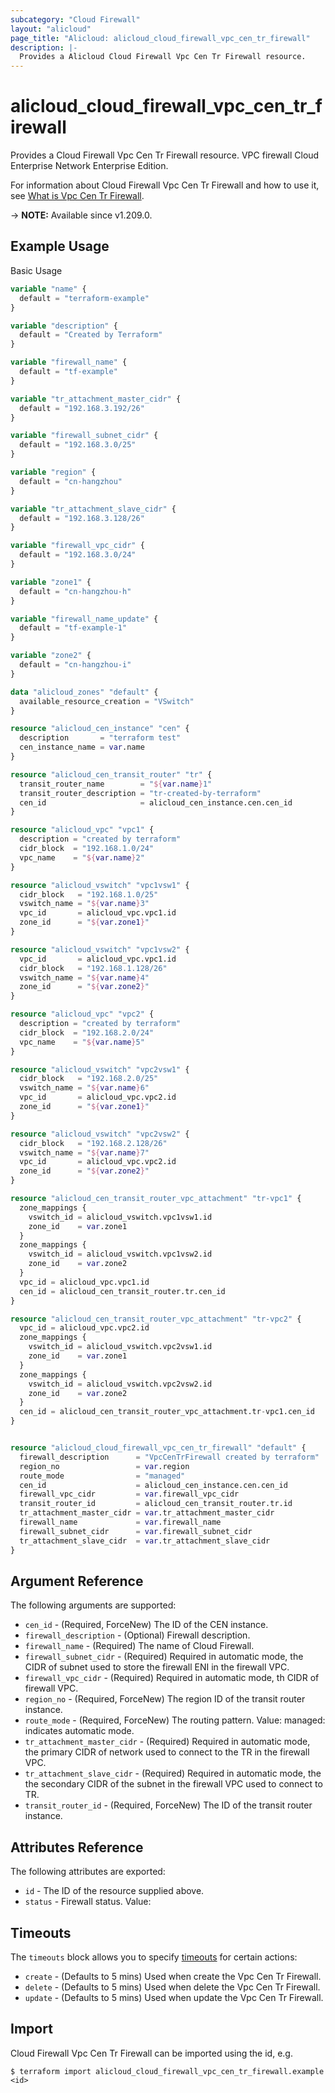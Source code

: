 ```yaml
---
subcategory: "Cloud Firewall"
layout: "alicloud"
page_title: "Alicloud: alicloud_cloud_firewall_vpc_cen_tr_firewall"
description: |-
  Provides a Alicloud Cloud Firewall Vpc Cen Tr Firewall resource.
---
```


# alicloud_cloud_firewall_vpc_cen_tr_firewall

Provides a Cloud Firewall Vpc Cen Tr Firewall resource. VPC firewall Cloud Enterprise Network Enterprise Edition.

For information about Cloud Firewall Vpc Cen Tr Firewall and how to use it, see [What is Vpc Cen Tr Firewall](https://www.alibabacloud.com/help/en/cloud-firewall/latest/vpc-firewall-limits).

-> **NOTE:** Available since v1.209.0.

## Example Usage

Basic Usage

```terraform
variable "name" {
  default = "terraform-example"
}

variable "description" {
  default = "Created by Terraform"
}

variable "firewall_name" {
  default = "tf-example"
}

variable "tr_attachment_master_cidr" {
  default = "192.168.3.192/26"
}

variable "firewall_subnet_cidr" {
  default = "192.168.3.0/25"
}

variable "region" {
  default = "cn-hangzhou"
}

variable "tr_attachment_slave_cidr" {
  default = "192.168.3.128/26"
}

variable "firewall_vpc_cidr" {
  default = "192.168.3.0/24"
}

variable "zone1" {
  default = "cn-hangzhou-h"
}

variable "firewall_name_update" {
  default = "tf-example-1"
}

variable "zone2" {
  default = "cn-hangzhou-i"
}

data "alicloud_zones" "default" {
  available_resource_creation = "VSwitch"
}

resource "alicloud_cen_instance" "cen" {
  description       = "terraform test"
  cen_instance_name = var.name
}

resource "alicloud_cen_transit_router" "tr" {
  transit_router_name        = "${var.name}1"
  transit_router_description = "tr-created-by-terraform"
  cen_id                     = alicloud_cen_instance.cen.cen_id
}

resource "alicloud_vpc" "vpc1" {
  description = "created by terraform"
  cidr_block  = "192.168.1.0/24"
  vpc_name    = "${var.name}2"
}

resource "alicloud_vswitch" "vpc1vsw1" {
  cidr_block   = "192.168.1.0/25"
  vswitch_name = "${var.name}3"
  vpc_id       = alicloud_vpc.vpc1.id
  zone_id      = "${var.zone1}"
}

resource "alicloud_vswitch" "vpc1vsw2" {
  vpc_id       = alicloud_vpc.vpc1.id
  cidr_block   = "192.168.1.128/26"
  vswitch_name = "${var.name}4"
  zone_id      = "${var.zone2}"
}

resource "alicloud_vpc" "vpc2" {
  description = "created by terraform"
  cidr_block  = "192.168.2.0/24"
  vpc_name    = "${var.name}5"
}

resource "alicloud_vswitch" "vpc2vsw1" {
  cidr_block   = "192.168.2.0/25"
  vswitch_name = "${var.name}6"
  vpc_id       = alicloud_vpc.vpc2.id
  zone_id      = "${var.zone1}"
}

resource "alicloud_vswitch" "vpc2vsw2" {
  cidr_block   = "192.168.2.128/26"
  vswitch_name = "${var.name}7"
  vpc_id       = alicloud_vpc.vpc2.id
  zone_id      = "${var.zone2}"
}

resource "alicloud_cen_transit_router_vpc_attachment" "tr-vpc1" {
  zone_mappings {
    vswitch_id = alicloud_vswitch.vpc1vsw1.id
    zone_id    = var.zone1
  }
  zone_mappings {
    vswitch_id = alicloud_vswitch.vpc1vsw2.id
    zone_id    = var.zone2
  }
  vpc_id = alicloud_vpc.vpc1.id
  cen_id = alicloud_cen_transit_router.tr.cen_id
}

resource "alicloud_cen_transit_router_vpc_attachment" "tr-vpc2" {
  vpc_id = alicloud_vpc.vpc2.id
  zone_mappings {
    vswitch_id = alicloud_vswitch.vpc2vsw1.id
    zone_id    = var.zone1
  }
  zone_mappings {
    vswitch_id = alicloud_vswitch.vpc2vsw2.id
    zone_id    = var.zone2
  }
  cen_id = alicloud_cen_transit_router_vpc_attachment.tr-vpc1.cen_id
}


resource "alicloud_cloud_firewall_vpc_cen_tr_firewall" "default" {
  firewall_description      = "VpcCenTrFirewall created by terraform"
  region_no                 = var.region
  route_mode                = "managed"
  cen_id                    = alicloud_cen_instance.cen.cen_id
  firewall_vpc_cidr         = var.firewall_vpc_cidr
  transit_router_id         = alicloud_cen_transit_router.tr.id
  tr_attachment_master_cidr = var.tr_attachment_master_cidr
  firewall_name             = var.firewall_name
  firewall_subnet_cidr      = var.firewall_subnet_cidr
  tr_attachment_slave_cidr  = var.tr_attachment_slave_cidr
}
```

## Argument Reference

The following arguments are supported:
* `cen_id` - (Required, ForceNew) The ID of the CEN instance.
* `firewall_description` - (Optional) Firewall description.
* `firewall_name` - (Required) The name of Cloud Firewall.
* `firewall_subnet_cidr` - (Required) Required in automatic mode, the CIDR of subnet used to store the firewall ENI in the firewall VPC.
* `firewall_vpc_cidr` - (Required) Required in automatic mode,  th CIDR of firewall VPC.
* `region_no` - (Required, ForceNew) The region ID of the transit router instance.
* `route_mode` - (Required, ForceNew) The routing pattern. Value: managed: indicates automatic mode.
* `tr_attachment_master_cidr` - (Required) Required in automatic mode, the primary CIDR of network used to connect to the TR in the firewall VPC.
* `tr_attachment_slave_cidr` - (Required) Required in automatic mode, the the secondary CIDR of the subnet in the firewall VPC used to connect to TR.
* `transit_router_id` - (Required, ForceNew) The ID of the transit router instance.

## Attributes Reference

The following attributes are exported:
* `id` - The ID of the resource supplied above.
* `status` - Firewall status. Value:

## Timeouts

The `timeouts` block allows you to specify [timeouts](https://www.terraform.io/docs/configuration-0-11/resources.html#timeouts) for certain actions:
* `create` - (Defaults to 5 mins) Used when create the Vpc Cen Tr Firewall.
* `delete` - (Defaults to 5 mins) Used when delete the Vpc Cen Tr Firewall.
* `update` - (Defaults to 5 mins) Used when update the Vpc Cen Tr Firewall.

## Import

Cloud Firewall Vpc Cen Tr Firewall can be imported using the id, e.g.

```shell
$ terraform import alicloud_cloud_firewall_vpc_cen_tr_firewall.example <id>
```